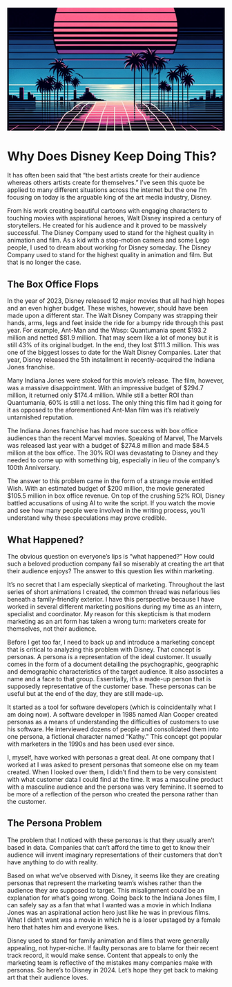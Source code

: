![Placeholder image featuring artwork of a beautiful, 80's style sunset](../images/placeholder.jpg)

# Why Does Disney Keep Doing This?
It has often been said that “the best artists create for their audience whereas others artists create for themselves.”  I’ve seen this quote be applied to many different situations across the internet but the one I’m focusing on today is the arguable king of the art media industry, Disney.

From his work creating beautiful cartoons with engaging characters to touching movies with aspirational heroes, Walt Disney inspired a century of storytellers.  He created for his audience and it proved to be massively successful.  The Disney Company used to stand for the highest quality in animation and film.  As a kid with a stop-motion camera and some Lego people, I used to dream about working for Disney someday.  The Disney Company used to stand for the highest quality in animation and film.  But that is no longer the case.  
## The Box Office Flops
In the year of 2023, Disney released 12 major movies that all had high hopes and an even higher budget.  These wishes, however, should have been made upon a different star.  The Walt Disney Company was strapping their hands, arms, legs and feet inside the ride for a bumpy ride through this past year.
For example, Ant-Man and the Wasp: Quantumania spent $193.2 million and netted $81.9 million.  That may seem like a lot of money but it is still 43% of its original budget.  In the end, they lost $111.3 million.  This was one of the biggest losses to date for the Walt Disney Companies.  Later that year, Disney released the 5th installment in recently-acquired the Indiana Jones franchise.

Many Indiana Jones were stoked for this movie’s release.  The film, however, was a massive disappointment.  With an impressive budget of $294.7 million, it returned only $174.4 million.  While still a better ROI than Quantumania, 60% is still a net loss.  The only thing this film had it going for it as opposed to the aforementioned Ant-Man film was it’s relatively untarnished reputation. 

The Indiana Jones franchise has had more success with box office audiences than the recent Marvel movies.  Speaking of Marvel, The Marvels was released last year with a budget of $274.8 million and made $84.5 million at the box office.  The 30% ROI was devastating to Disney and they needed to come up with something big, especially in lieu of the company’s 100th Anniversary.

The answer to this problem came in the form of a strange movie entitled Wish.  With an estimated budget of $200 million, the movie generated $105.5 million in box office revenue.  On top of the crushing 52% ROI, Disney battled accusations of using AI to write the script.  If you watch the movie and see how many people were involved in the writing process, you’ll understand why these speculations may prove credible.
## What Happened?
The obvious question on everyone’s lips is “what happened?”  How could such a beloved production company fail so miserably at creating the art that their audience enjoys?  The answer to this question lies within marketing.

It’s no secret that I am especially skeptical of marketing.  Throughout the last series of short animations I created, the common thread was nefarious lies beneath a family-friendly exterior.  I have this perspective because I have worked in several different marketing positions during my time as an intern, specialist and coordinator.  My reason for this skepticism is that modern marketing as an art form has taken a wrong turn: marketers create for themselves, not their audience.

Before I get too far, I need to back up and introduce a marketing concept that is critical to analyzing this problem with Disney.  That concept is personas.  A persona is a representation of the ideal customer.  It usually comes in the form of a document detailing the psychographic, geographic and demographic characteristics of the target audience.  It also associates a name and a face to that group.  Essentially, it’s a made-up person that is supposedly representative of the customer base.  These personas can be useful but at the end of the day, they are still made-up.  

It started as a tool for software developers (which is coincidentally what I am doing now).  A software developer in 1985 named Alan Cooper created personas as a means of understanding the difficulties of customers to use his software.  He interviewed dozens of people and consolidated them into one persona, a fictional character named “Kathy.”  This concept got popular with marketers in the 1990s and has been used ever since.

I, myself, have worked with personas a great deal.  At one company that I worked at I was asked to present personas that someone else on my team created.  When I looked over them, I didn’t find them to be very consistent with what customer data I could find at the time.  It was a masculine product with a masculine audience and the persona was very feminine.  It seemed to be more of a reflection of the person who created the persona rather than the customer.  
## The Persona Problem
The problem that I noticed with these personas is that they usually aren’t based in data.  Companies that can’t afford the time to get to know their audience will invent imaginary representations of their customers that don’t have anything to do with reality.  

Based on what we’ve observed with Disney, it seems like they are creating personas that represent the marketing team’s wishes rather than the audience they are supposed to target.  This misalignment could be an explanation for what’s going wrong.  Going back to the Indiana Jones film, I can safely say as a fan that what I wanted was a movie in which Indiana Jones was an aspirational action hero just like he was in previous films.  What I didn’t want was a movie in which he is a loser upstaged by a female hero that hates him and everyone likes. 

Disney used to stand for family animation and films that were generally appealing, not hyper-niche.  If faulty personas are to blame for their recent track record, it would make sense.  Content that appeals to only the marketing team is reflective of the mistakes many companies make with personas.  So here’s to Disney in 2024.  Let’s hope they get back to making art that their audience loves.	

<!-- 01/22/24 -->
